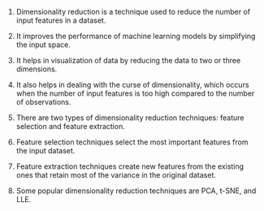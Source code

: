 1. Dimensionality reduction is a technique used to reduce the number of input features in a dataset.

2. It improves the performance of machine learning models by simplifying the input space.

3. It helps in visualization of data by reducing the data to two or three dimensions.

4. It also helps in dealing with the curse of dimensionality, which occurs when the number of input features is too high compared to the number of observations.

5. There are two types of dimensionality reduction techniques: feature selection and feature extraction.

6. Feature selection techniques select the most important features from the input dataset.

7. Feature extraction techniques create new features from the existing ones that retain most of the variance in the original dataset.

8. Some popular dimensionality reduction techniques are PCA, t-SNE, and LLE.